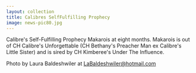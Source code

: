 ```yaml
---
layout: collection
title: Calibres SelfFulfilling Prophecy
image: news-pic80.jpg
---
```

Calibre's Self-Fulfilling Prophecy
 Makarois at eight months. Makarois is out of CH Calibre's Unforgettable (CH Bethany's Preacher Man ex Calibre's Little Sister) and is sired by CH Kimberee's Under The Influence.
 
 
 
 
 Photo by Laura Baldeshwiler at LaBaldeshwiler@hotmail.com
